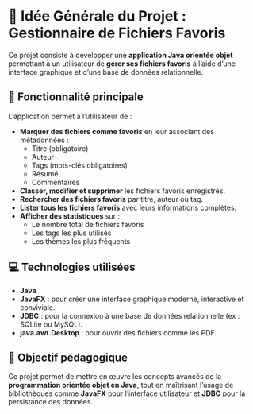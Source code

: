 # 📁 Idée Générale du Projet : Gestionnaire de Fichiers Favoris

Ce projet consiste à développer une **application Java orientée objet** permettant à un utilisateur de **gérer ses fichiers favoris** à l’aide d’une interface graphique et d’une base de données relationnelle.

## 🧩 Fonctionnalité principale

L’application permet à l’utilisateur de :

- **Marquer des fichiers comme favoris** en leur associant des métadonnées :
  - Titre (obligatoire)
  - Auteur
  - Tags (mots-clés obligatoires)
  - Résumé
  - Commentaires
- **Classer, modifier et supprimer** les fichiers favoris enregistrés.
- **Rechercher des fichiers favoris** par titre, auteur ou tag.
- **Lister tous les fichiers favoris** avec leurs informations complètes.
- **Afficher des statistiques** sur :
  - Le nombre total de fichiers favoris
  - Les tags les plus utilisés
  - Les thèmes les plus fréquents

## 💻 Technologies utilisées

- **Java**
- **JavaFX** : pour créer une interface graphique moderne, interactive et conviviale.
- **JDBC** : pour la connexion à une base de données relationnelle (ex : SQLite ou MySQL).
- **java.awt.Desktop** : pour ouvrir des fichiers comme les PDF.

## 🎯 Objectif pédagogique

Ce projet permet de mettre en œuvre les concepts avancés de la **programmation orientée objet en Java**, tout en maîtrisant l’usage de bibliothèques comme **JavaFX** pour l’interface utilisateur et **JDBC** pour la persistance des données.
